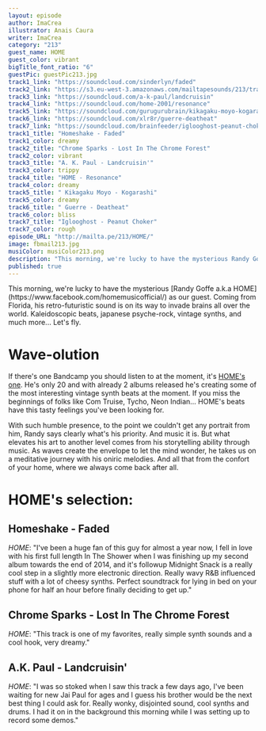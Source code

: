 ```yaml
---
layout: episode
author: ImaCrea
illustrator: Anais Caura
writer: ImaCrea
category: "213"
guest_name: HOME
guest_color: vibrant
bigTitle_font_ratio: "6"
guestPic: guestPic213.jpg
track1_link: "https://soundcloud.com/sinderlyn/faded"
track2_link: "https://s3.eu-west-3.amazonaws.com/mailtapesounds/213/track2.mp3"
track3_link: "https://soundcloud.com/a-k-paul/landcruisin"
track4_link: "https://soundcloud.com/home-2001/resonance"
track5_link: "https://soundcloud.com/gurugurubrain/kikagaku-moyo-kogarashi"
track6_link: "https://soundcloud.com/xlr8r/guerre-deatheat"
track7_link: "https://soundcloud.com/brainfeeder/iglooghost-peanut-choker"
track1_title: "Homeshake - Faded"
track1_color: dreamy
track2_title: "Chrome Sparks - Lost In The Chrome Forest"
track2_color: vibrant
track3_title: "A. K. Paul - Landcruisin'"
track3_color: trippy
track4_title: "HOME - Resonance"
track4_color: dreamy
track5_title: " Kikagaku Moyo - Kogarashi"
track5_color: dreamy
track6_title: " Guerre - Deatheat"
track6_color: bliss
track7_title: "Iglooghost - Peanut Choker"
track7_color: rough
episode_URL: "http://mailta.pe/213/HOME/"
image: fbmail213.jpg
musiColor: musiColor213.png
description: "This morning, we're lucky to have the mysterious Randy Goffe a.k.a HOME as our guest. Coming from Florida, his retro-futuristic sound is on its way to invade brains all over the world. Kaleidoscopic beats, japanese psyche-rock, vintage synths, and much more... Let's fly."
published: true
---
```


<p id="introduction">This morning, we're lucky to have the mysterious [Randy Goffe a.k.a HOME](https://www.facebook.com/homemusicofficial/) as our guest. Coming from Florida, his retro-futuristic sound is on its way to invade brains all over the world. Kaleidoscopic beats, japanese psyche-rock, vintage synths, and much more... Let's fly.</p>

# Wave-olution

If there's one Bandcamp you should listen to at the moment, it's [HOME's one](https://home96.bandcamp.com). He's only 20 and with already 2 albums released he's creating some of the most interesting vintage synth beats at the moment. If you miss the beginnings of folks like Com Truise, Tycho, Neon Indian... HOME's beats have this tasty feelings you've been looking for.

With such humble presence, to the point we couldn't get any portrait from him, Randy says clearly what's his priority. And music it is. But what elevates his art to another level comes from his storytelling ability through music. As waves create the envelope to let the mind wonder, he takes us on a meditative journey with his oniric melodies. And all that from the confort of your home, where we always come back after all.

# HOME's selection:

## Homeshake - Faded
_HOME_: "I've been a huge fan of this guy for almost a year now, I fell in love with his first full length In The Shower when I was finishing up my second album towards the end of 2014, and it's followup Midnight Snack is a really cool step in a slightly more electronic direction. Really wavy R&B influenced stuff with a lot of cheesy synths. Perfect soundtrack for lying in bed on your phone for half an hour before finally deciding to get up."

## Chrome Sparks - Lost In The Chrome Forest
_HOME_: "This track is one of my favorites, really simple synth sounds and a cool hook, very dreamy."

## A.K. Paul - Landcruisin'
_HOME_: "I was so stoked when I saw this track a few days ago, I've been waiting for new Jai Paul for ages and I guess his brother would be the next best thing I could ask for. Really wonky, disjointed sound, cool synths and drums. I had it on in the background this morning while I was setting up to record some demos."
